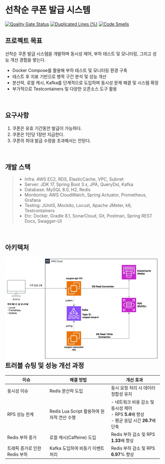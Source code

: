# 선착순 쿠폰 발급 시스템

[![Quality Gate Status](https://sonarcloud.io/api/project_badges/measure?project=ljw1126_coupon-issue&metric=alert_status)](https://sonarcloud.io/summary/new_code?id=ljw1126_coupon-issue)
[![Duplicated Lines (%)](https://sonarcloud.io/api/project_badges/measure?project=ljw1126_coupon-issue&metric=duplicated_lines_density)](https://sonarcloud.io/summary/new_code?id=ljw1126_coupon-issue)
[![Code Smells](https://sonarcloud.io/api/project_badges/measure?project=ljw1126_coupon-issue&metric=code_smells)](https://sonarcloud.io/summary/new_code?id=ljw1126_coupon-issue)

## 프로젝트 목표
선착순 쿠폰 발급 시스템을 개발하며 동시성 제어, 부하 테스트 및 모니터링, 그리고 성능 개선 경험을 쌓는다. 

- Docker Compose를 활용해 부하 테스트 및 모니터링 환경 구축
- 테스트 후 지표 기반으로 병목 구간 분석 및 성능 개선
- 분산락, 로컬 캐시, Kafka를 단계적으로 도입하며 동시성 문제 해결 및 시스템 확장
- 부가적으로 Testcontainers 및 다양한 오픈소스 도구 활용
<br/>

## 요구사항
1. 쿠폰은 유효 기간동안 발급이 가능하다.
2. 쿠폰은 1인당 1장만 지급한다.
3. 쿠폰의 최대 발급 수량을 초과해서는 안된다.
<br/>

## 개발 스택

>- Infra: AWS EC2, RDS, ElasticCache, VPC, Subnet <br/>
>- Server: JDK 17, Spring Boot 3.x, JPA, QueryDsl, Kafka <br/>
>- Database: MySQL 8.0, H2, Redis <br/>
>- Monitoring: AWS CloudWatch, Spring Actuator, Prometheus, Grafana <br/>
>- Testing: JUnit5, Mockito, Locust, Apache JMeter, k6, Testcontainers <br/>
>- Etc: Docker, Gradle 8.1, SonarCloud, Git, Postman, Spring REST Docs, Swagger-UI
<br/>

## 아키텍처
<img src="https://github.com/ljw1126/user-content/blob/master/coupon-issue/diagram.jpg?raw=true" alt="다이어그램" style="float: left"/>
<br/>


## 트러블 슈팅 및 성능 개선 과정
| 이슈                 | 해결 방법                           | 개선 효과                                                                       |
|--------------------|---------------------------------|-----------------------------------------------------------------------------|
| 동시성 이슈             | Redis 분산락 도입                    | 동시 요청 처리 시 데이터 정합성 유지                                                       |
| RPS 성능 한계          | Redis Lua Script 활용하여 원자적 연산 수행 | - 네트워크 비용 감소 및 동시성 제어 <br/> - RPS **5.4**배 향상 <br/> - 평균 응답 시간 **26.7**배 단축 |
| Redis 부하 증가        | 로컬 캐시(Caffeine) 도입                        | Redis 부하 감소 및 RPS **1.33**배 향상                                              |
| 트래픽 증가로 인한 Redis 부하 | Kafka 도입하여 비동기 이벤트 처리           | Redis 부하 감소 및 RPS **6.97**% 향상                                              |
